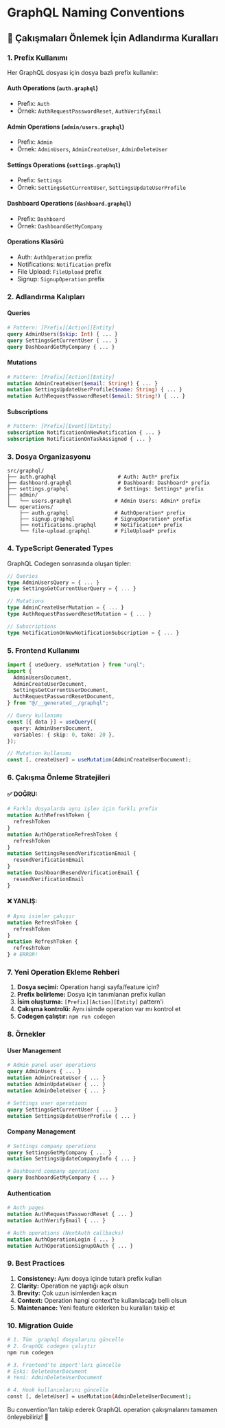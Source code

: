 # GraphQL Naming Conventions

## 🎯 Çakışmaları Önlemek İçin Adlandırma Kuralları

### 1. **Prefix Kullanımı**

Her GraphQL dosyası için dosya bazlı prefix kullanılır:

#### **Auth Operations** (`auth.graphql`)

- Prefix: `Auth`
- Örnek: `AuthRequestPasswordReset`, `AuthVerifyEmail`

#### **Admin Operations** (`admin/users.graphql`)

- Prefix: `Admin`
- Örnek: `AdminUsers`, `AdminCreateUser`, `AdminDeleteUser`

#### **Settings Operations** (`settings.graphql`)

- Prefix: `Settings`
- Örnek: `SettingsGetCurrentUser`, `SettingsUpdateUserProfile`

#### **Dashboard Operations** (`dashboard.graphql`)

- Prefix: `Dashboard`
- Örnek: `DashboardGetMyCompany`

#### **Operations Klasörü**

- Auth: `AuthOperation` prefix
- Notifications: `Notification` prefix
- File Upload: `FileUpload` prefix
- Signup: `SignupOperation` prefix

### 2. **Adlandırma Kalıpları**

#### **Queries**

```graphql
# Pattern: [Prefix][Action][Entity]
query AdminUsers($skip: Int) { ... }
query SettingsGetCurrentUser { ... }
query DashboardGetMyCompany { ... }
```

#### **Mutations**

```graphql
# Pattern: [Prefix][Action][Entity]
mutation AdminCreateUser($email: String!) { ... }
mutation SettingsUpdateUserProfile($name: String) { ... }
mutation AuthRequestPasswordReset($email: String!) { ... }
```

#### **Subscriptions**

```graphql
# Pattern: [Prefix][Event][Entity]
subscription NotificationOnNewNotification { ... }
subscription NotificationOnTaskAssigned { ... }
```

### 3. **Dosya Organizasyonu**

```text
src/graphql/
├── auth.graphql                    # Auth: Auth* prefix
├── dashboard.graphql               # Dashboard: Dashboard* prefix
├── settings.graphql                # Settings: Settings* prefix
├── admin/
│   └── users.graphql              # Admin Users: Admin* prefix
└── operations/
    ├── auth.graphql               # AuthOperation* prefix
    ├── signup.graphql             # SignupOperation* prefix
    ├── notifications.graphql      # Notification* prefix
    └── file-upload.graphql        # FileUpload* prefix
```

### 4. **TypeScript Generated Types**

GraphQL Codegen sonrasında oluşan tipler:

```typescript
// Queries
type AdminUsersQuery = { ... }
type SettingsGetCurrentUserQuery = { ... }

// Mutations
type AdminCreateUserMutation = { ... }
type AuthRequestPasswordResetMutation = { ... }

// Subscriptions
type NotificationOnNewNotificationSubscription = { ... }
```

### 5. **Frontend Kullanımı**

```typescript
import { useQuery, useMutation } from "urql";
import {
  AdminUsersDocument,
  AdminCreateUserDocument,
  SettingsGetCurrentUserDocument,
  AuthRequestPasswordResetDocument,
} from "@/__generated__/graphql";

// Query kullanımı
const [{ data }] = useQuery({
  query: AdminUsersDocument,
  variables: { skip: 0, take: 20 },
});

// Mutation kullanımı
const [, createUser] = useMutation(AdminCreateUserDocument);
```

### 6. **Çakışma Önleme Stratejileri**

#### **✅ DOĞRU:**

```graphql
# Farklı dosyalarda aynı işlev için farklı prefix
mutation AuthRefreshToken {
  refreshToken
}
mutation AuthOperationRefreshToken {
  refreshToken
}
mutation SettingsResendVerificationEmail {
  resendVerificationEmail
}
mutation DashboardResendVerificationEmail {
  resendVerificationEmail
}
```

#### **❌ YANLIŞ:**

```graphql
# Aynı isimler çakışır
mutation RefreshToken {
  refreshToken
}
mutation RefreshToken {
  refreshToken
} # ERROR!
```

### 7. **Yeni Operation Ekleme Rehberi**

1. **Dosya seçimi:** Operation hangi sayfa/feature için?
2. **Prefix belirleme:** Dosya için tanımlanan prefix kullan
3. **İsim oluşturma:** `[Prefix][Action][Entity]` pattern'i
4. **Çakışma kontrolü:** Aynı isimde operation var mı kontrol et
5. **Codegen çalıştır:** `npm run codegen`

### 8. **Örnekler**

#### **User Management**

```graphql
# Admin panel user operations
query AdminUsers { ... }
mutation AdminCreateUser { ... }
mutation AdminUpdateUser { ... }
mutation AdminDeleteUser { ... }

# Settings user operations
query SettingsGetCurrentUser { ... }
mutation SettingsUpdateUserProfile { ... }
```

#### **Company Management**

```graphql
# Settings company operations
query SettingsGetMyCompany { ... }
mutation SettingsUpdateCompanyInfo { ... }

# Dashboard company operations
query DashboardGetMyCompany { ... }
```

#### **Authentication**

```graphql
# Auth pages
mutation AuthRequestPasswordReset { ... }
mutation AuthVerifyEmail { ... }

# Auth operations (NextAuth callbacks)
mutation AuthOperationLogin { ... }
mutation AuthOperationSignupOAuth { ... }
```

### 9. **Best Practices**

1. **Consistency:** Aynı dosya içinde tutarlı prefix kullan
2. **Clarity:** Operation ne yaptığı açık olsun
3. **Brevity:** Çok uzun isimlerden kaçın
4. **Context:** Operation hangi context'te kullanılacağı belli olsun
5. **Maintenance:** Yeni feature eklerken bu kuralları takip et

### 10. **Migration Guide**

```bash
# 1. Tüm .graphql dosyalarını güncelle
# 2. GraphQL codegen çalıştır
npm run codegen

# 3. Frontend'te import'ları güncelle
# Eski: DeleteUserDocument
# Yeni: AdminDeleteUserDocument

# 4. Hook kullanımlarını güncelle
const [, deleteUser] = useMutation(AdminDeleteUserDocument);
```

Bu convention'ları takip ederek GraphQL operation çakışmalarını tamamen önleyebiliriz! 🚀
